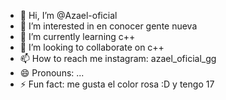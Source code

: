 - 👋 Hi, I’m @Azael-oficial
- 👀 I’m interested in en conocer gente nueva 
- 🌱 I’m currently learning c++
- 💞️ I’m looking to collaborate on c++
- 📫 How to reach me instagram: azael_oficial_gg
- 😄 Pronouns: ...
- ⚡ Fun fact: me gusta el color rosa :D y tengo 17 

<!---
Azael-oficial/Azael-oficial is a ✨ special ✨ repository because its `README.md` (this file) appears on your GitHub profile.
You can click the Preview link to take a look at your changes.
--->
